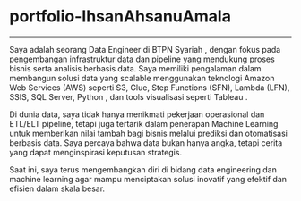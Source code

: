 # portfolio-IhsanAhsanuAmala
---
Saya adalah seorang Data Engineer di BTPN Syariah , dengan fokus pada pengembangan infrastruktur data dan pipeline yang mendukung proses bisnis serta analisis berbasis data. Saya memiliki pengalaman dalam membangun solusi data yang scalable menggunakan teknologi Amazon Web Services (AWS) seperti S3, Glue, Step Functions (SFN), Lambda (LFN), SSIS, SQL Server, Python , dan tools visualisasi seperti Tableau .

Di dunia data, saya tidak hanya menikmati pekerjaan operasional dan ETL/ELT pipeline, tetapi juga tertarik dalam penerapan Machine Learning untuk memberikan nilai tambah bagi bisnis melalui prediksi dan otomatisasi berbasis data. Saya percaya bahwa data bukan hanya angka, tetapi cerita yang dapat menginspirasi keputusan strategis.

Saat ini, saya terus mengembangkan diri di bidang data engineering dan machine learning agar mampu menciptakan solusi inovatif yang efektif dan efisien dalam skala besar.
